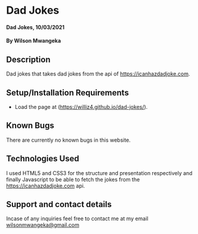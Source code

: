 # Dad Jokes

#### Dad Jokes, 10/03/2021

#### By **Wilson Mwangeka**

## Description

Dad jokes that takes dad jokes from the api of https://icanhazdadjoke.com.

## Setup/Installation Requirements

* Load the page at (https://williz4.github.io/dad-jokes/). 

## Known Bugs
There are currently no known bugs in this website.

## Technologies Used

I used HTML5 and CSS3 for the structure and presentation respectively and finally Javascript to be able to fetch the jokes from the https://icanhazdadjoke.com api.

## Support and contact details

Incase of any inquiries feel free to contact me at my email wilsonmwangeka@gmail.com
